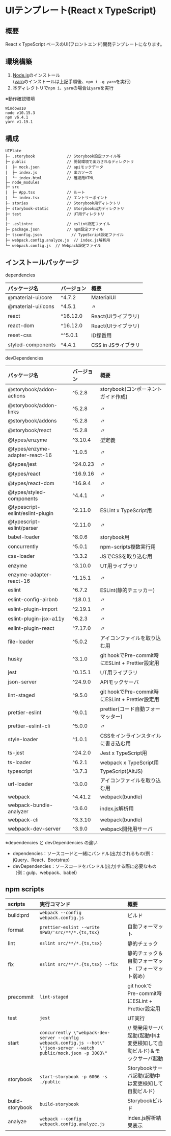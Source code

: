 # UIテンプレート(React x TypeScript)

## 概要

React x TypeScript ベースのUI(フロントエンド)開発テンプレートになります。

## 環境構築

1. [Node.js](http://nodejs.org/)のインストール  
   ([yarn](https://yarnpkg.com/lang/ja/)のインストールは上記手順後、`npm i -g yarn`を実行)
1. 本ディレクトリで`npm i`、`yarn`の場合は`yarn`を実行

※動作確認環境

```
Windows10
node v10.15.3
npm v6.4.1
yarn v1.19.1
```

## 構成

```
UIPlate
├─ .storybook              // Storybook設定ファイル等
├─ public                  // 開発環境で出力されるディレクトリ
|  ├─ mock.json            // apiモックデータ
|  ├─ index.js             // 出力ソース
|  └─ index.html           // 確認用HTML
├─ node_modules
├─ src
|  ├─ App.tsx              // ルート
|  └─ index.tsx            // エントリーポイント
├─ stories                 // Storybook用ディレクトリ
├─ storybook-static        // Storybook出力ディレクトリ
├─ test                    // UT用ディレクトリ
|
├─ .eslintrc               // eslint設定ファイル
├─ package.json            // npm設定ファイル
├─ tsconfig.json             // TypeScript設定ファイル
├─ webpack.config.analyze.js  // index.js解析用
└─ webpack.config.js  // Webpack設定ファイル
```

## インストールパッケージ

dependencies

|パッケージ名|バージョン|概要|
|:--|:--|:--|
|@material-ui/core|^4.7.2| MaterialUI|
|@material-ui/icons|^4.5.1| 〃|
|react|^16.12.0| React(UIライブラリ)|
|react-dom|^16.12.0| React(UIライブラリ)|
|reset-css|^^5.0.1| ID採番用|
|styled-components|^4.4.1| CSS in JSライブラリ|

devDependencies

|パッケージ名|バージョン|概要|
|:--|:--|:--|
|@storybook/addon-actions|^5.2.8| storybook(コンポーネントガイド作成)|
|@storybook/addon-links|^5.2.8| 〃|
|@storybook/addons|^5.2.8| 〃|
|@storybook/react|^5.2.8| 〃|
|@types/enzyme|^3.10.4| 型定義|
|@types/enzyme-adapter-react-16|^1.0.5| 〃|
|@types/jest|^24.0.23| 〃|
|@types/react|^16.9.16| 〃|
|@types/react-dom|^16.9.4| 〃|
|@types/styled-components|^4.4.1| 〃|
|@typescript-eslint/eslint-plugin|^2.11.0| ESLint x TypeScript用|
|@typescript-eslint/parser|^2.11.0| 〃|
|babel-loader|^8.0.6| storybook用|
|concurrently|^5.0.1| npm-scripts複数実行用|
|css-loader|^3.3.2| JSでCSSを取り込む用|
|enzyme|^3.10.0| UT用ライブラリ|
|enzyme-adapter-react-16|^1.15.1| 〃|
|eslint|^6.7.2| ESLint(静的チェッカー)|
|eslint-config-airbnb|^18.0.1| 〃|
|eslint-plugin-import|^2.19.1| 〃|
|eslint-plugin-jsx-a11y|^6.2.3| 〃|
|eslint-plugin-react|^7.17.0| 〃|
|file-loader|^5.0.2| アイコンファイルを取り込む用|
|husky|^3.1.0| git hookでPre-commit時にESLint + Prettier設定用|
|jest|^0.15.1| UT用ライブラリ|
|json-server|^24.9.0| APIモックサーバ|
|lint-staged|^9.5.0| git hookでPre-commit時にESLint + Prettier設定用|
|prettier-eslint|^9.0.1| prettier(コード自動フォーマッター)|
|prettier-eslint-cli|^5.0.0| 〃|
|style-loader|^1.0.1| CSSをインラインスタイルに書き込む用|
|ts-jest|^24.2.0| Jest x TypeScript用|
|ts-loader|^6.2.1| webpack x TypeScript用|
|typescript|^3.7.3| TypeScript(AltJS)|
|url-loader|^3.0.0| アイコンファイルを取り込む用|
|webpack|^4.41.2| webpack(bundle)|
|webpack-bundle-analyzer|^3.6.0| index.js解析用|
|webpack-cli|^3.3.10| webpack(bundle)|
|webpack-dev-server|^3.9.0| webpack開発用サーバ|

※dependencies と devDependencies の違い

- dependencies：ソースコードと一緒にバンドル(出力)されるもの(例：jQuery、React、Bootstrap)
- devDependencies：ソースコードをバンドル(出力)する際に必要なもの（例：gulp、webpack、babel）

## npm scripts

|scripts|実行コマンド|概要|
|:--|:--|:--|
|build:prd|`webpack --config webpack.config.js`| ビルド|
|format|`prettier-eslint --write $PWD/'src/**/*.{ts,tsx}`| 自動フォーマット|
|lint|`eslint src/**/*.{ts,tsx}`| 静的チェック|
|fix|`eslint src/**/*.{ts,tsx} --fix`| 静的チェック＆自動フォーマット（フォーマット弱め）|
|precommit|`lint-staged`| git hookでPre-commit時にESLint + Prettier設定用|
|test|`jest`| UT実行|
|start|`concurrently \"webpack-dev-server --config webpack.config.js --hot\" \"json-server --watch public/mock.json -p 3003\"`|// 開発用サーバ起動(起動中は変更検知して自動ビルド)＆モックサーバ起動|
|storybook|`start-storybook -p 6006 -s ./public`| Storybookサーバ起動(起動中は変更検知して自動ビルド)|
|build-storybook|`build-storybook`| Storybookビルド|
|analyze|`webpack --config webpack.config.analyze.js`|index.js解析結果表示|
